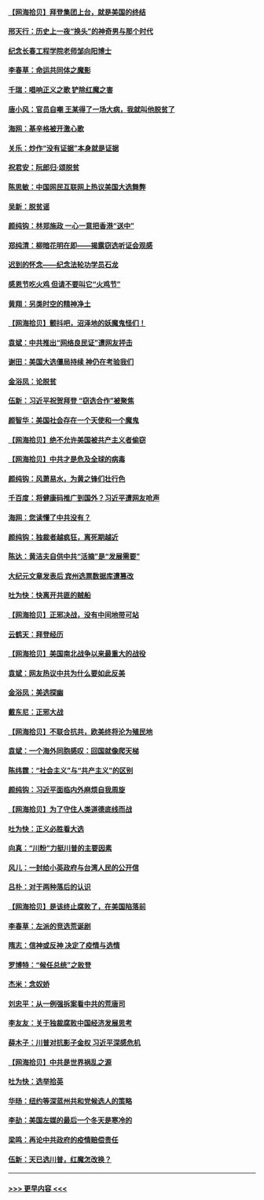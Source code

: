 #### [【网海拾贝】拜登集团上台，就是美国的终结](../pages/nsc993/n12589725.md?t=12021651) 
#### [邢天行：历史上一夜“换头”的神奇男与那个时代](../pages/nsc993/n12589424.md?t=12021651) 
#### [纪念长春工程学院老师邹向阳博士](../pages/nsc993/n12585390.md?t=12021651) 
#### [李春草：命运共同体之魔影](../pages/nsc993/n12585026.md?t=12021651) 
#### [千瑞：唱响正义之歌 铲除红魔之害](../pages/nsc993/n12585002.md?t=12021651) 
#### [唐小风：官员自嘲 王某得了一场大病，我就叫他脱贫了](../pages/nsc993/n12584981.md?t=12021651) 
#### [海网：基辛格被开激心歌](../pages/nsc993/n12584946.md?t=12021651) 
#### [关乐：炒作“没有证据”本身就是证据](../pages/nsc993/n12583146.md?t=12021651) 
#### [祝君安：阮郎归‧颂脱贫](../pages/nsc993/n12583119.md?t=12021651) 
#### [陈思敏：中国网民互联网上热议美国大选舞弊](../pages/nsc993/n12582845.md?t=12021651) 
#### [吴新：脱贫谣](../pages/nsc993/n12580839.md?t=12021651) 
#### [颜纯钩：林郑施政 一心一意把香港“送中”](../pages/nsc993/n12580805.md?t=12021651) 
#### [郑纯清：柳暗花明在即——揭露窃选听证会观感](../pages/nsc993/n12580795.md?t=12021651) 
#### [迟到的怀念——纪念法轮功学员石龙](../pages/nsc993/n12580245.md?t=12021651) 
#### [感恩节吃火鸡  但请不要叫它“火鸡节”](../pages/nsc993/n12580252.md?t=12021651) 
#### [黄翔：另类时空的精神净土](../pages/nsc993/n12578638.md?t=12021651) 
#### [【网海拾贝】颤抖吧，沼泽地的妖魔鬼怪们！](../pages/nsc993/n12578552.md?t=12021651) 
#### [袁斌：中共推出“网络良民证”遭网友抨击](../pages/nsc993/n12578511.md?t=12021651) 
#### [谢田：美国大选僵局持续 神仍在考验我们](../pages/nsc993/n12577432.md?t=12021651) 
#### [金浴凤：论脱贫](../pages/nsc993/n12576386.md?t=12021651) 
#### [伍新：习近平祝贺拜登 “窃选合作”被聚焦](../pages/nsc993/n12576358.md?t=12021651) 
#### [颜智华：美国社会存在一个天使和一个魔鬼](../pages/nsc993/n12574299.md?t=12021651) 
#### [【网海拾贝】绝不允许美国被共产主义者偷窃](../pages/nsc993/n12573396.md?t=12021651) 
#### [【网海拾贝】中共才是危及全球的病毒](../pages/nsc993/n12571204.md?t=12021651) 
#### [颜纯钩：风萧易水，为黄之锋们壮行色](../pages/nsc993/n12571487.md?t=12021651) 
#### [千百度：将健康码推广到国外？习近平遭网友呛声](../pages/nsc993/n12570808.md?t=12021651) 
#### [海网：您读懂了中共没有？](../pages/nsc993/n12570487.md?t=12021651) 
#### [颜纯钩：独裁者越疯狂，离死期越近](../pages/nsc993/n12569055.md?t=12021651) 
#### [陈达：黄洁夫自供中共“活摘”是“发展需要”](../pages/nsc993/n12568541.md?t=12021651) 
#### [大纪元文章发表后 宾州选票数据库遭篡改](../pages/nsc993/n12568105.md?t=12021651) 
#### [吐为快：快离开共匪的贼船](../pages/nsc993/n12568462.md?t=12021651) 
#### [【网海拾贝】正邪决战，没有中间地带可站](../pages/nsc993/n12568439.md?t=12021651) 
#### [云鹤天：拜登经历](../pages/nsc993/n12567294.md?t=12021651) 
#### [【网海拾贝】美国南北战争以来最重大的战役](../pages/nsc993/n12567247.md?t=12021651) 
#### [袁斌：网友热议中共为什么要如此反美](../pages/nsc993/n12567162.md?t=12021651) 
#### [金浴凤：美选探幽](../pages/nsc993/n12567147.md?t=12021651) 
#### [戴东尼：正邪大战](../pages/nsc993/n12567033.md?t=12021651) 
#### [【网海拾贝】不联合抗共，欧美终将沦为殖民地](../pages/nsc993/n12565068.md?t=12021651) 
#### [袁斌：一个海外同胞感叹：回国就像爬天梯](../pages/nsc993/n12564986.md?t=12021651) 
#### [陈纬霆：“社会主义”与“共产主义”的区别](../pages/nsc993/n12562417.md?t=12021651) 
#### [颜纯钩：习近平面临内外麻烦自我周旋](../pages/nsc993/n12563356.md?t=12021651) 
#### [【网海拾贝】为了守住人类道德底线而战](../pages/nsc993/n12562542.md?t=12021651) 
#### [吐为快：正义必胜看大选](../pages/nsc993/n12561967.md?t=12021651) 
#### [向真：“川粉”力挺川普的主要因素](../pages/nsc993/n12560774.md?t=12021651) 
#### [风儿：一封给小英政府与台湾人民的公开信](../pages/nsc993/n12560581.md?t=12021651) 
#### [吕朴：对于两种落后的认识](../pages/nsc993/n12560492.md?t=12021651) 
#### [【网海拾贝】是该终止腐败了，在美国陷落前](../pages/nsc993/n12559936.md?t=12021651) 
#### [李春草：左派的竞选荒诞剧](../pages/nsc993/n12558380.md?t=12021651) 
#### [隋志：信神或反神 决定了疫情与选情](../pages/nsc993/n12558255.md?t=12021651) 
#### [罗博特：“候任总统”之败登](../pages/nsc993/n12558189.md?t=12021651) 
#### [杰米：念奴娇](../pages/nsc993/n12558174.md?t=12021651) 
#### [刘忠平：从一例强拆案看中共的荒唐司](../pages/nsc993/n12558036.md?t=12021651) 
#### [李友友：关于独裁腐败中国经济发展思考](../pages/nsc993/n12558004.md?t=12021651) 
#### [薛木子：川普对抗影子金权 习近平深感危机](../pages/nsc993/n12557342.md?t=12021651) 
#### [【网海拾贝】中共是世界祸乱之源](../pages/nsc993/n12555353.md?t=12021651) 
#### [吐为快：选举拾英](../pages/nsc993/n12555041.md?t=12021651) 
#### [华旸：纽约等深蓝州共和党候选人的策略](../pages/nsc993/n12554309.md?t=12021651) 
#### [李劼：美国左媒的最后一个冬天是寒冷的](../pages/nsc993/n12552947.md?t=12021651) 
#### [梁鸣：再论中共政府的疫情赔偿责任](../pages/nsc993/n12553012.md?t=12021651) 
#### [伍新：天已选川普，红魔怎改换？](../pages/nsc993/n12552970.md?t=12021651) 

----
#### [ >>> 更早内容 <<< ](../indexes/nsc993-earlier.md)
